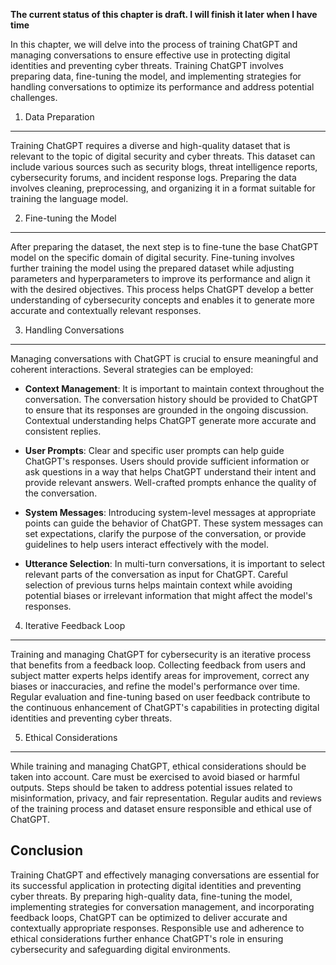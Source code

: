 **The current status of this chapter is draft. I will finish it later when I have time**

In this chapter, we will delve into the process of training ChatGPT and managing conversations to ensure effective use in protecting digital identities and preventing cyber threats. Training ChatGPT involves preparing data, fine-tuning the model, and implementing strategies for handling conversations to optimize its performance and address potential challenges.

1. Data Preparation
-------------------

Training ChatGPT requires a diverse and high-quality dataset that is relevant to the topic of digital security and cyber threats. This dataset can include various sources such as security blogs, threat intelligence reports, cybersecurity forums, and incident response logs. Preparing the data involves cleaning, preprocessing, and organizing it in a format suitable for training the language model.

2. Fine-tuning the Model
------------------------

After preparing the dataset, the next step is to fine-tune the base ChatGPT model on the specific domain of digital security. Fine-tuning involves further training the model using the prepared dataset while adjusting parameters and hyperparameters to improve its performance and align it with the desired objectives. This process helps ChatGPT develop a better understanding of cybersecurity concepts and enables it to generate more accurate and contextually relevant responses.

3. Handling Conversations
-------------------------

Managing conversations with ChatGPT is crucial to ensure meaningful and coherent interactions. Several strategies can be employed:

* **Context Management**: It is important to maintain context throughout the conversation. The conversation history should be provided to ChatGPT to ensure that its responses are grounded in the ongoing discussion. Contextual understanding helps ChatGPT generate more accurate and consistent replies.

* **User Prompts**: Clear and specific user prompts can help guide ChatGPT's responses. Users should provide sufficient information or ask questions in a way that helps ChatGPT understand their intent and provide relevant answers. Well-crafted prompts enhance the quality of the conversation.

* **System Messages**: Introducing system-level messages at appropriate points can guide the behavior of ChatGPT. These system messages can set expectations, clarify the purpose of the conversation, or provide guidelines to help users interact effectively with the model.

* **Utterance Selection**: In multi-turn conversations, it is important to select relevant parts of the conversation as input for ChatGPT. Careful selection of previous turns helps maintain context while avoiding potential biases or irrelevant information that might affect the model's responses.

4. Iterative Feedback Loop
--------------------------

Training and managing ChatGPT for cybersecurity is an iterative process that benefits from a feedback loop. Collecting feedback from users and subject matter experts helps identify areas for improvement, correct any biases or inaccuracies, and refine the model's performance over time. Regular evaluation and fine-tuning based on user feedback contribute to the continuous enhancement of ChatGPT's capabilities in protecting digital identities and preventing cyber threats.

5. Ethical Considerations
-------------------------

While training and managing ChatGPT, ethical considerations should be taken into account. Care must be exercised to avoid biased or harmful outputs. Steps should be taken to address potential issues related to misinformation, privacy, and fair representation. Regular audits and reviews of the training process and dataset ensure responsible and ethical use of ChatGPT.

Conclusion
----------

Training ChatGPT and effectively managing conversations are essential for its successful application in protecting digital identities and preventing cyber threats. By preparing high-quality data, fine-tuning the model, implementing strategies for conversation management, and incorporating feedback loops, ChatGPT can be optimized to deliver accurate and contextually appropriate responses. Responsible use and adherence to ethical considerations further enhance ChatGPT's role in ensuring cybersecurity and safeguarding digital environments.
